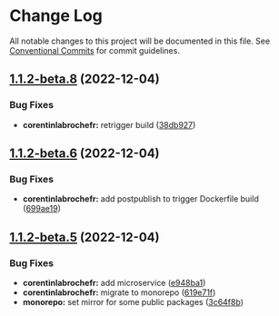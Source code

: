 # Change Log

All notable changes to this project will be documented in this file.
See [Conventional Commits](https://conventionalcommits.org) for commit guidelines.

## [1.1.2-beta.8](https://github.com/clabroche/monorepo/compare/v1.1.2-beta.7...v1.1.2-beta.8) (2022-12-04)

### Bug Fixes

* **corentinlabrochefr:** retrigger build ([38db927](https://github.com/clabroche/monorepo/commit/38db927743fcbcfad6a313c3cc3911f83ad0f6ea))

## [1.1.2-beta.6](https://github.com/clabroche/monorepo/compare/v1.1.2-beta.5...v1.1.2-beta.6) (2022-12-04)

### Bug Fixes

* **corentinlabrochefr:** add postpublish to trigger Dockerfile build ([699ae19](https://github.com/clabroche/monorepo/commit/699ae19c687c8d5b6a772df6f5a72a13adc90a7d))

## [1.1.2-beta.5](https://github.com/clabroche/monorepo/compare/v1.1.2-beta.4...v1.1.2-beta.5) (2022-12-04)

### Bug Fixes

* **corentinlabrochefr:** add microservice ([e948ba1](https://github.com/clabroche/monorepo/commit/e948ba11b3ab676964e40b3216c4f65ce0e8cb91))
* **corentinlabrochefr:** migrate to monorepo ([619e71f](https://github.com/clabroche/monorepo/commit/619e71fb62f5fd2c69e941240d93e28468d533ad))
* **monorepo:** set mirror for some public packages ([3c64f8b](https://github.com/clabroche/monorepo/commit/3c64f8b9c11ad96532af170d1c82e773dc5124ed))
